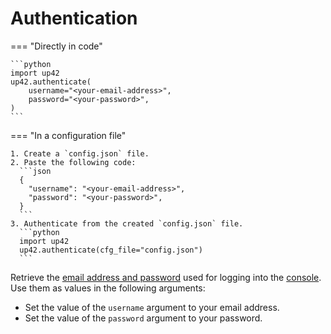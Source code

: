 # Authentication

=== "Directly in code"

    ```python
    import up42
    up42.authenticate(
        username="<your-email-address>",
        password="<your-password>",
    )
    ```

=== "In a configuration file"

    1. Create a `config.json` file.
    2. Paste the following code:
      ```json
      {
        "username": "<your-email-address>",
        "password": "<your-password>",
      }
      ```
    3. Authenticate from the created `config.json` file.
      ```python
      import up42
      up42.authenticate(cfg_file="config.json")
      ```

Retrieve the [email address and password](https://docs.up42.com/getting-started/account/management) used for logging into the [console](https://console.up42.com/?utm_source=documentation). Use them as values in the following arguments:

- Set the value of the `username` argument to your email address.
- Set the value of the `password` argument to your password.
